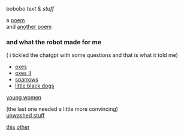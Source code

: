 bobobo *text & stuff*

a [poem](Schratknie)  
and [another poem](Wandersmann)

### and what the robot made for me   
( i tickled the chatgpt with some questions and that is what it told me)  

- [oxes](whattherobotmade/oxes)  
- [oxes II](whattherobotmade/oxes%20II)
- [sparrows](whattherobotmade/sparrows)    
- [little black dogs](whattherobotmade/little%20black%20dogs)  

[young women](whattherobotmade/young%20women)  

(the last one needed a little more convincing)  
[unwashed stuff](whattherobotmade/unwashed%20pants)  

[this](https://bobobo-git.github.io/readme/) [other](https://bobobo-git.github.io/hearme/)
